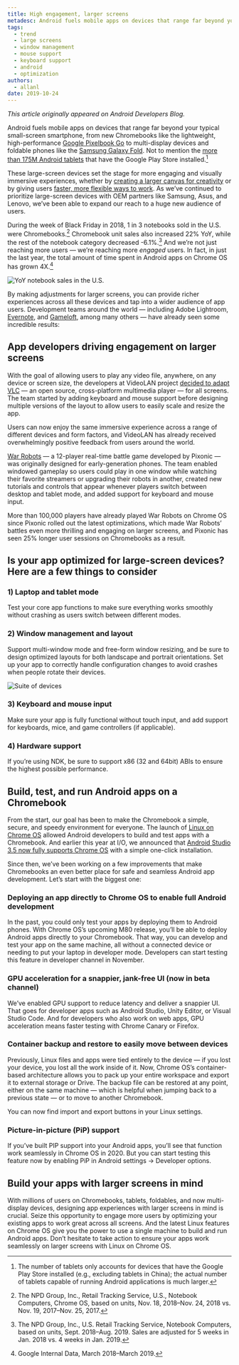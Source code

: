 ```yaml
---
title: High engagement, larger screens
metadesc: Android fuels mobile apps on devices that range far beyond your typical small-screen smartphone.
tags:
  - trend
  - large screens
  - window management
  - mouse support
  - keyboard support
  - android
  - optimization
authors:
  - allanl
date: 2019-10-24
---
```


_This article originally appeared on Android Developers Blog._

Android fuels mobile apps on devices that range far beyond your typical small-screen smartphone, from new Chromebooks like the lightweight, high-performance [Google Pixelbook Go](https://store.google.com/us/product/pixelbook_go) to multi-display devices and foldable phones like the [Samsung Galaxy Fold](https://www.samsung.com/us/mobile/galaxy-fold/). Not to mention the [more than 175M Android tablets](/{{locale.code}}/posts/expand-your-app-beyond-mobile-to-reach-android-users-at-large) that have the Google Play Store installed.[^1]

[^1]: The number of tablets only accounts for devices that have the Google Play Store installed (e.g., excluding tablets in China); the actual number of tablets capable of running Android applications is much larger.

These large-screen devices set the stage for more engaging and visually immersive experiences, whether by [creating a larger canvas for creativity](/{{locale.code}}/stories/concepts) or by giving users [faster, more flexible ways to work](/{{locale.code}}/stories/infinite-painter). As we’ve continued to prioritize large-screen devices with OEM partners like Samsung, Asus, and Lenovo, we’ve been able to expand our reach to a huge new audience of users.

During the week of Black Friday in 2018, 1 in 3 notebooks sold in the U.S. were Chromebooks.[^2] Chromebook unit sales also increased 22% YoY, while the rest of the notebook category decreased -6.1%.[^3] And we’re not just reaching more users — we’re reaching more _engaged_ users. In fact, in just the last year, the total amount of time spent in Android apps on Chrome OS has grown 4X.[^4]

[^2]: The NPD Group, Inc., Retail Tracking Service, U.S., Notebook Computers, Chrome OS, based on units, Nov. 18, 2018–Nov. 24, 2018 vs. Nov. 19, 2017–Nov. 25, 2017.
[^3]: The NPD Group, Inc., U.S. Retail Tracking Service, Notebook Computers, based on units, Sept. 2018–Aug. 2019. Sales are adjusted for 5 weeks in Jan. 2018 vs. 4 weeks in Jan. 2019.
[^4]: Google Internal Data, March 2018–March 2019.

![YoY notebook sales in the U.S.](/images/posts/high-engagement-larger-screens-how/yoy-notebook-sales.gif)

By making adjustments for larger screens, you can provide richer experiences across all these devices and tap into a wider audience of app users. Development teams around the world — including Adobe Lightroom, [Evernote](/{{locale.code}}/stories/evernote), and [Gameloft](/{{locale.code}}/stories/asphalt-8), among many others — have already seen some incredible results:

## App developers driving engagement on larger screens

With the goal of allowing users to play any video file, anywhere, on any device or screen size, the developers at VideoLAN project [decided to adapt VLC](/{{locale.code}}/stories/vlc) — an open source, cross-platform multimedia player — for all screens. The team started by adding keyboard and mouse support before designing multiple versions of the layout to allow users to easily scale and resize the app.

Users can now enjoy the same immersive experience across a range of different devices and form factors, and VideoLAN has already received overwhelmingly positive feedback from users around the world.

[War Robots](/{{locale.code}}/stories/war-robots) — a 12-player real-time battle game developed by Pixonic — was originally designed for early-generation phones. The team enabled windowed gameplay so users could play in one window while watching their favorite streamers or upgrading their robots in another, created new tutorials and controls that appear whenever players switch between desktop and tablet mode, and added support for keyboard and mouse input.

More than 100,000 players have already played War Robots on Chrome OS since Pixonic rolled out the latest optimizations, which made War Robots’ battles even more thrilling and engaging on larger screens, and Pixonic has seen 25% longer user sessions on Chromebooks as a result.

## Is your app optimized for large-screen devices? Here are a few things to consider

### 1) Laptop and tablet mode

Test your core app functions to make sure everything works smoothly without crashing as users switch between different modes.

### 2) Window management and layout

Support multi-window mode and free-form window resizing, and be sure to design optimized layouts for both landscape and portrait orientations. Set up your app to correctly handle configuration changes to avoid crashes when people rotate their devices.

![Suite of devices](/images/posts/high-engagement-larger-screens-how/suite-of-devices.png)

### 3) Keyboard and mouse input

Make sure your app is fully functional without touch input, and add support for keyboards, mice, and game controllers (if applicable).

### 4) Hardware support

If you’re using NDK, be sure to support x86 (32 and 64bit) ABIs to ensure the highest possible performance.

## Build, test, and run Android apps on a Chromebook

From the start, our goal has been to make the Chromebook a simple, secure, and speedy environment for everyone. The launch of [Linux on Chrome OS](/{{locale.code}}/linux) allowed Android developers to build and test apps with a Chromebook. And earlier this year at I/O, we announced that [Android Studio 3.5 now fully supports Chrome OS](/{{locale.code}}/posts/chromeos-io-19) with a simple one-click installation.

Since then, we’ve been working on a few improvements that make Chromebooks an even better place for safe and seamless Android app development. Let’s start with the biggest one:

### Deploying an app directly to Chrome OS to enable full Android development

In the past, you could only test your apps by deploying them to Android phones. With Chrome OS’s upcoming M80 release, you’ll be able to deploy Android apps directly to your Chromebook. That way, you can develop and test your app on the same machine, all without a connected device or needing to put your laptop in developer mode. Developers can start testing this feature in developer channel in November.

### GPU acceleration for a snappier, jank-free UI (now in beta channel)

We’ve enabled GPU support to reduce latency and deliver a snappier UI. That goes for developer apps such as Android Studio, Unity Editor, or Visual Studio Code. And for developers who also work on web apps, GPU acceleration means faster testing with Chrome Canary or Firefox.

### Container backup and restore to easily move between devices

Previously, Linux files and apps were tied entirely to the device — if you lost your device, you lost all the work inside of it. Now, Chrome OS’s container-based architecture allows you to pack up your entire workspace and export it to external storage or Drive. The backup file can be restored at any point, either on the same machine — which is helpful when jumping back to a previous state — or to move to another Chromebook.

You can now find import and export buttons in your Linux settings.

### Picture-in-picture (PiP) support

If you’ve built PIP support into your Android apps, you’ll see that function work seamlessly in Chrome OS in 2020. But you can start testing this feature now by enabling PiP in Android settings → Developer options.

## Build your apps with larger screens in mind

With millions of users on Chromebooks, tablets, foldables, and now multi-display devices, designing app experiences with larger screens in mind is crucial. Seize this opportunity to engage more users by optimizing your existing apps to work great across all screens. And the latest Linux features on Chrome OS give you the power to use a single machine to build and run Android apps. Don’t hesitate to take action to ensure your apps work seamlessly on larger screens with Linux on Chrome OS.
